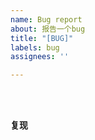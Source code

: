 ```yaml
---
name: Bug report
about: 报告一个bug
title: "[BUG]"
labels: bug
assignees: ''

---
```


<!-- 
  请确认你已经做了下面这些事情，若问题还是未解决，那么请尽可详细地描述你的问题。
  - 我已经对照 CHANGELOG ，相关问题未在近期更新中解决
  - 我已经搜索了已有的 Issues 列表中有没相关的信息
  - 我已经阅读了 MiraiAndroid 的相关文档
  - 我使用的是最新release版本 MiraiAndroid
  - 我确定这个问题不是Mirai协议支持库的问题
-->

<!--在下面空白处简略描述你遇到的问题-->




<!--如果有控制台报错，请尽量在下面空白处附加全面的日志. (请使用右上角的分享日志功能)-->
<!--如果程序崩溃，请使用上传日志功能-->
```



```


#### 复现
<!--在这里简略说明如何让这个问题再次发生-->
<!--可使用 1.  2.  3.  的列表格式，或其他任意恰当的格式-->




<!--如有必要，你可以在下文继续添加其他信息-->
